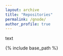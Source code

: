 ```yaml
---
layout: archive
title: "Repositories"
permalink: /gnode/
author_profile: true
---
```


text 

{% include base_path %}



